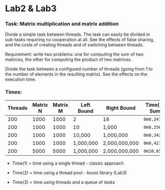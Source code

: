# Lab2 & Lab3

### Task: Matrix multiplication and matrix addition

Divide a simple task between threads. The task can easily be divided in sub-tasks requiring no cooperation at all. See the effects of false sharing, and the costs of creating threads and of switching between threads.

Requirement: write two problems: one for computing the sum of two matrices, the other for computing the product of two matrices.

Divide the task between a configured number of threads (going from 1 to the number of elements in the resulting matrix). See the effects on the execution time.

### Times:

| Threads | Matrix N | Matrix M | Left Bound | Right Bound |       Time(1) Sum| Time(2) Sum | Time(3) Sum | Time(1) Product | Time(2) Product | Time(3) Product | 
|---      |    ---   |      --- | --- |    ---  |    ---|   ---| ---| ---|---|---|
|200      |1000       | 1000    |  2 | 16|                          `0m0,247s`  |`0m2,532s` |`0m0,539s` |  `0m16,684s` | `0m8,286s` |`0m4,671s` |
|200      |1000      |1000       | 10 | 1,000|                      `0m0,256s`  |`0m2,588s` |`0m0,575s` | `0m17.833s` | `0m5,954s` | `0m4,693s` |
| 200     |1000      |1000       | 10,000 | 1,000,000 |             `0m0,342s`  |`0m2,687s` |`0m0,640s` | `0m17,243` | `0m5,991s` | `0m4,845s` |
| 200   |1000      |1000         | 1,000,000 | 2,000,000,000 |      `0m0,427s`  |`0m2,749s` |`0m0,752s`| `0m17,317s`| `0m8,039s` | `0m4,890s` |
| 200    |5000       |5000  | 1,000,000 | 2,000,000,000    |        `0m10,651s`  |`1m8,377s` |`0m17,787s` | `46m3,076s` | `11m35,040s` | `10m38,219s` |

* Time(1) = time using a single thread - classic approach

* Time(2) = time using a thread pool - boost library (Lab3)

* Time(3) = time using threads and a queue of *tasks*
